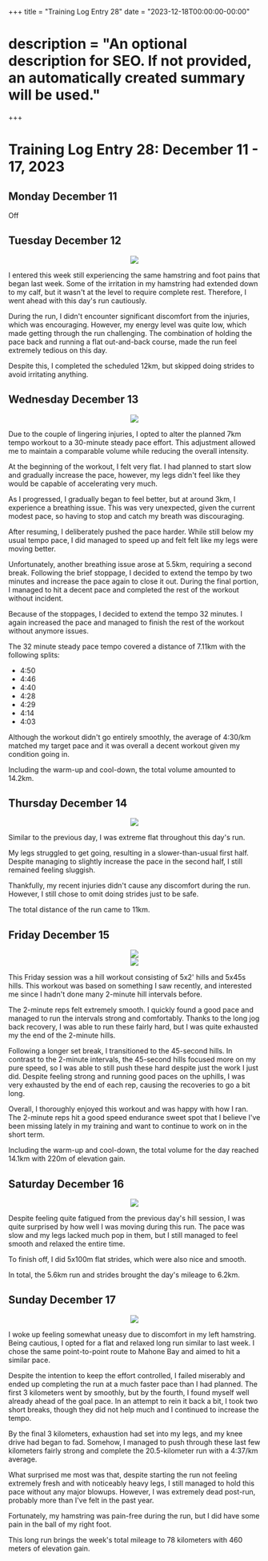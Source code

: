 +++
title = "Training Log Entry 28"
date = "2023-12-18T00:00:00-00:00"
# description = "An optional description for SEO. If not provided, an automatically created summary will be used."
+++


# Training Log Entry 28: December 11 - 17, 2023

## Monday December 11

Off

## Tuesday December 12

<div style="text-align:center"><img src="/images/posts/training/2023/28/1.png.webp" /></div>

I entered this week still experiencing the same hamstring and foot pains that began last week.
Some of the irritation in my hamstring had extended down to my calf, but it wasn't at the level to require complete rest.
Therefore, I went ahead with this day's run cautiously.

During the run, I didn't encounter significant discomfort from the injuries, which was encouraging. 
However, my energy level was quite low, which made getting through the run challenging.
The combination of holding the pace back and running a flat out-and-back course, made the run feel extremely tedious on this day.

Despite this, I completed the scheduled 12km, but skipped doing strides to avoid irritating anything.

## Wednesday December 13

<div style="text-align:center"><img src="/images/posts/training/2023/28/2.png.webp" /></div>

Due to the couple of lingering injuries, I opted to alter the planned 7km tempo workout to a 30-minute steady pace effort. 
This adjustment allowed me to maintain a comparable volume while reducing the overall intensity.

At the beginning of the workout, I felt very flat.
I had planned to start slow and gradually increase the pace, however, my legs didn't feel like they would be capable of accelerating very much.

As I progressed, I gradually began to feel better, but at around 3km, I experience a breathing issue.
This was very unexpected, given the current modest pace, so having to stop and catch my breath was discouraging.

After resuming, I deliberately pushed the pace harder.
While still below my usual tempo pace, I did managed to speed up and felt felt like my legs were moving better.

Unfortunately, another breathing issue arose at 5.5km, requiring a second break. 
Following the brief stoppage, I decided to extend the tempo by two minutes and increase the pace again to close it out.
During the final portion, I managed to hit a decent pace and completed the rest of the workout without incident.

Because of the stoppages, I decided to extend the tempo 32 minutes.
I again increased the pace and managed to finish the rest of the workout without anymore issues.

The 32 minute steady pace tempo covered a distance of 7.11km with the following splits:

- 4:50
- 4:46
- 4:40
- 4:28
- 4:29
- 4:14
- 4:03

Although the workout didn't go entirely smoothly, the average of 4:30/km matched my target pace and it was overall a decent workout given my condition going in.

Including the warm-up and cool-down, the total volume amounted to 14.2km.

## Thursday December 14

<div style="text-align:center"><img src="/images/posts/training/2023/28/3.png.webp" /></div>

Similar to the previous day, I was extreme flat throughout this day's run. 

My legs struggled to get going, resulting in a slower-than-usual first half.
Despite managing to slightly increase the pace in the second half, I still remained feeling sluggish.

Thankfully, my recent injuries didn't cause any discomfort during the run.
However, I still chose to omit doing strides just to be safe.

The total distance of the run came to 11km.


## Friday December 15

<div style="text-align:center"><img src="/images/posts/training/2023/28/4.png.webp" /></div>
<div style="text-align:center"><img src="/images/posts/training/2023/28/5.png.webp" /></div>

This Friday session was a hill workout consisting of 5x2' hills and 5x45s hills.
This workout was based on something I saw recently, and interested me since I hadn't done many 2-minute hill intervals before.

The 2-minute reps felt extremely smooth.
I quickly found a good pace and managed to run the intervals strong and comfortably.
Thanks to the long jog back recovery, I was able to run these fairly hard, but I was quite exhausted my the end of the 2-minute hills.

Following a longer set break, I transitioned to the 45-second hills.
In contrast to the 2-minute intervals, the 45-second hills focused more on my pure speed, so I was able to still push these hard despite just the work I just did.
Despite feeling strong and running good paces on the uphills, I was very exhausted by the end of each rep, causing the recoveries to go a bit long.

Overall, I thoroughly enjoyed this workout and was happy with how I ran.
The 2-minute reps hit a good speed endurance sweet spot that I believe I've been missing lately in my training and want to continue to work on in the short term.

Including the warm-up and cool-down, the total volume for the day reached 14.1km with 220m of elevation gain.

## Saturday December 16

<div style="text-align:center"><img src="/images/posts/training/2023/28/6.png.webp" /></div>

Despite feeling quite fatigued from the previous day's hill session, I was quite surprised by how well I was moving during this run.
The pace was slow and my legs lacked much pop in them, but I still managed to feel smooth and relaxed the entire time.

To finish off, I did 5x100m flat strides, which were also nice and smooth.

In total, the 5.6km run and strides brought the day's mileage to 6.2km.

## Sunday December 17

<div style="text-align:center"><img src="/images/posts/training/2023/28/7.png.webp" /></div>

I woke up feeling somewhat uneasy due to discomfort in my left hamstring.
Being cautious, I opted for a flat and relaxed long run similar to last week.
I chose the same point-to-point route to Mahone Bay and aimed to hit a similar pace.

Despite the intention to keep the effort controlled, I failed miserably and ended up completing the run at a much faster pace than I had planned.
The first 3 kilometers went by smoothly, but by the fourth, I found myself well already ahead of the goal pace.
In an attempt to rein it back a bit, I took two short breaks, though they did not help much and I continued to increase the tempo.

By the final 3 kilometers, exhaustion had set into my legs, and my knee drive had began to fad.
Somehow, I managed to push through these last few kilometers fairly strong and complete the 20.5-kilometer run with a 4:37/km average.

What surprised me most was that, despite starting the run not feeling extremely fresh and with noticeably heavy legs, I still managed to hold this pace without any major blowups.
However, I was extremely dead post-run, probably more than I've felt in the past year.

Fortunately, my hamstring was pain-free during the run, but I did have some pain in the ball of my right foot.

This long run brings the week's total mileage to 78 kilometers with 460 meters of elevation gain.
